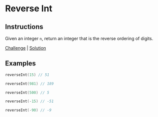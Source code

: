 # Reverse Int

## Instructions

Given an integer `n`, return an integer that is the reverse ordering of digits.

[Challenge](Challenge.kt) | [Solution](Solution.kt)

## Examples

```kotlin
reverseInt(15) // 51

reverseInt(981) // 189

reverseInt(500) // 5

reverseInt(-15) // -51

reverseInt(-90) // -9
```


